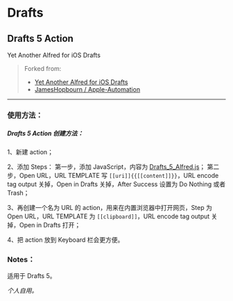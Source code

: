 # Drafts

## Drafts 5 Action

Yet Another Alfred for iOS Drafts

> Forked from:
>
> - [Yet Another Alfred for iOS Drafts](https://gist.github.com/soffchen/5989f7ef4c0cef9f7a4e29254f3fa0e2)
> - [JamesHopbourn / Apple-Automation](https://github.com/JamesHopbourn/Apple-Automation/tree/master/Drafts)

---

### 使用方法：

##### Drafts 5 Action 创建方法：

1、新建 action；

2、添加 Steps：
第一步，添加 JavaScript，内容为 [Drafts_5_Alfred.js](https://raw.githubusercontent.com/GoodWillChase/Drafts/master/Drafts_5_Alfred.js)；
第二步，Open URL，URL TEMPLATE 写 `[[uri]]{{[[content]]}}`，URL encode tag output 关掉，Open in Drafts 关掉，After Success 设置为 Do Nothing 或者 Trash；

3、再创建一个名为 URL 的 action，用来在内置浏览器中打开网页，Step 为 Open URL，URL TEMPLATE 为 `[[clipboard]]`，URL encode tag output 关掉，Open in Drafts 打开；

4、把 action 放到 Keyboard 栏会更方便。



### Notes：

适用于 Drafts 5。



*个人自用。*